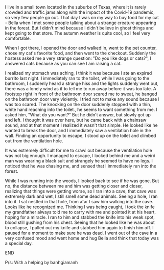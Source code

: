 I live in a small town located in the suburbs of Texas, where it is rarely crowded and traffic jams along with the impact of the Covid-19 pandemic, so very few people go out. That day I was on my way to buy food for my cat - Bella when I met some people talking about a strange creature appearing in the forest. But I didn't mind because I didn't believe in ghost things and kept going to that store. The autumn weather is quite cool, so I feel very comfortable.

When I got there, I opened the door and walked in, went to the pet counter, chose my cat's favorite food, and then went to the checkout. Suddenly the hostess asked me a very strange question: "Do you like dogs or cats?", I answered cats because as you can see I am raising a cat.

I realized my stomach was aching, I think it was because I ate an expired burrito last night. I immediately ran to the toilet, while I was going to the bathroom, I suddenly heard a strange hiss and the lights suddenly went out, there was a lonely wind as if to tell me to run away before it was too late. A footstep right in front of the bathroom door scared me to sweat, he banged on the bathroom door very violently. I tried not to make any sound because I was too scared. The knocking on the door suddenly stopped with a thin, white hand reaching into the toilet., he seems to want something from me. I asked him, "What do you want?" But he didn't answer, but slowly got up and left. I thought it was over here, but he came back with a chainsaw sound, and at that moment I realized it wasn't that simple. He looked like he wanted to break the door, and I immediately saw a ventilation hole in the wall. Finding an opportunity to escape, I stood up on the toilet and climbed out from the ventilation hole.

It was extremely difficult for me to crawl out because the ventilation hole was not big enough. I managed to escape, I looked behind me and a weird man was wearing a black suit and strangely he seemed to have no legs. I noticed that he was chasing me, and sensed that I immediately ran into the forest.

While I was running into the woods, I looked back to see if he was gone. But no, the distance between me and him was getting closer and closer, realizing that things were getting worse, so I ran into a cave, that cave was extremely dark and wet, I still smell some dead animals. Seeing a hole, I ran into it. I sat nestled in that hole, from afar I saw him walking into the cave. Looks like he recognized me. Thinking I was being caught, I took the knife my grandfather always told me to carry with me and pointed it at his heart, hoping for a miracle. I ran to him and stabbed the knife into his weak spot, blood still gushing from his chest. Seeing that he looked like he was about to collapse, I pulled out my knife and stabbed him again to finish him off. I paused for a moment to make sure he was dead. I went out of the cave in a very confused mood and went home and hug Bella and think that today was a special day.    


END 

P/s: With a helping by banhgiamanh
